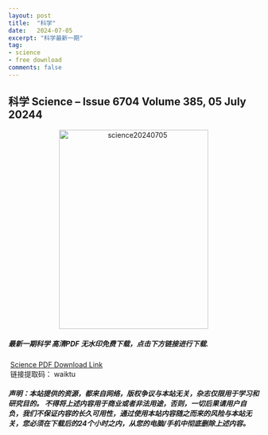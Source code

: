 ```yaml
---
layout: post
title:  "科学"
date:   2024-07-05
excerpt: "科学最新一期"
tag:
- science 
- free download
comments: false
---
```


## 科学 Science – Issue 6704 Volume 385, 05 July 20244

<div align="center">
<img src="https://i.postimg.cc/gk7hFGkJ/Science-Issue-6704-Volume-385-05-July-2024-00.png" alt="science20240705" border="0" width = 300 height = 400 /> 
</div>


 <h5>最新一期科学 高清PDF 无水印免费下载，点击下方链接进行下载. </h5>
 
  <a href="https://wwk.lanzout.com/ioBkm23w81xa">Science PDF Download Link</a>  
  <br/>
  链接提取码： waiktu
 
##### 声明：本站提供的资源，都来自网络，版权争议与本站无关，杂志仅限用于学习和研究目的。 不得将上述内容用于商业或者非法用途，否则，一切后果请用户自负，我们不保证内容的长久可用性，通过使用本站内容随之而来的风险与本站无关，您必须在下载后的24个小时之内，从您的电脑/手机中彻底删除上述内容。
